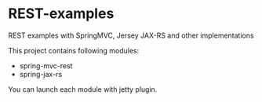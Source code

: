 REST-examples
=============

REST examples with SpringMVC, Jersey JAX-RS and other implementations

This project contains following modules:
* spring-mvc-rest
* spring-jax-rs

You can launch each module with jetty plugin.